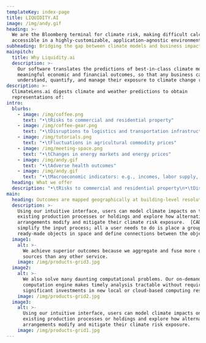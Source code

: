 ```yaml
---
templateKey: index-page
title: LIQUIDITY.AI
image: /img/andy.gif
heading: >-
  We are the Bloomberg terminal for climate risk, making difficult calculations
  accessible in a highly-customizable, application-agnostic environment.
subheading: Bridging the gap between climate models and business impact
mainpitch:
  title: Why Liquidity.ai
  description: >-
    Our software translates the predictions of best-in-class climate models into
    meaningful economic and financial outcomes, so that any business can better
    understand, quantify, and manage their exposure to climate change risk.  
description: >-
  ClimateLens.ai digests climate and weather predictions to obtain
  representations of:
intro:
  blurbs:
    - image: /img/coffee.png
      text: "•\tRisks to commercial and residential property"
    - image: /img/coffee-gear.png
      text: "•\tDisruptions to logistics and transportation infrastructure"
    - image: /img/tutorials.png
      text: "•\tFluctuations in agricultural commodity prices"
    - image: /img/meeting-space.png
      text: "•\tChanges in energy markets and energy prices"
    - image: /img/andy.gif
      text: "•\tAdverse health outcomes"
    - image: /img/andy.gif
      text: "•\tMacroeconomic indicators: e.g., incomes, labor supply, productivity"
  heading: What we offer
  description: "•\tRisks to commercial and residential property\n•\tDisruptions to logistics and transportation infrastructure\n•\tFluctuations in agricultural commodity prices\n•\tChanges in energy markets and energy prices\n•\tAdverse health outcomes\n•\tMacroeconomic indicators: e.g., incomes, labor supply, productivity"
main:
  heading: Outcomes are mapped geographically at building-level resolutions
  description: >-
    Using our intuitive interface, users can model climate impacts on their
    existing production processes or holdings and explore how alternative
    arrangements modify and mitigate their climate risk exposure.  [CAD features
    simplify the input process; all a user needs to do is place a group of
    ready-made objects in space and define connections between the objects.]
  image1:
    alt: >-
      We achieve superior outcomes because we aggregate and fuse more data
      sources than any other service. 
    image: /img/products-grid3.jpg
  image2:
    alt: >-
      We also solve many daunting computational problems. Our on-demand
      computation engine makes timely analysis tractable without requiring
      significant investments in new local or cloud-based computing resources.
    image: /img/products-grid2.jpg
  image3:
    alt: >-
      Using our intuitive interface, users can model climate impacts on their
      existing production processes or holdings and explore how alternative
      arrangements modify and mitigate their climate risk exposure.  
    image: /img/products-grid1.jpg
---
```


